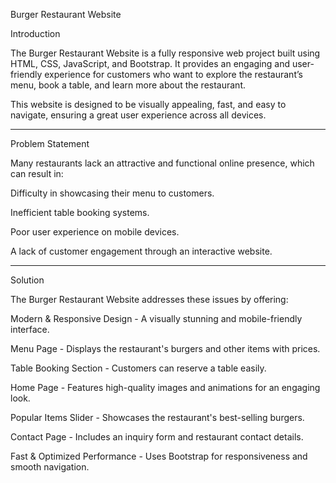 Burger Restaurant Website

Introduction

The Burger Restaurant Website is a fully responsive web project built using HTML, CSS, JavaScript, and Bootstrap. It provides an engaging and user-friendly experience for customers who want to explore the restaurant’s menu, book a table, and learn more about the restaurant.

This website is designed to be visually appealing, fast, and easy to navigate, ensuring a great user experience across all devices.
<hr>

Problem Statement

Many restaurants lack an attractive and functional online presence, which can result in:

Difficulty in showcasing their menu to customers.

Inefficient table booking systems.

Poor user experience on mobile devices.

A lack of customer engagement through an interactive website.
<hr>

Solution

The Burger Restaurant Website addresses these issues by offering:

Modern & Responsive Design - A visually stunning and mobile-friendly interface.

Menu Page - Displays the restaurant's burgers and other items with prices.

Table Booking Section - Customers can reserve a table easily.

Home Page - Features high-quality images and animations for an engaging look.

Popular Items Slider - Showcases the restaurant's best-selling burgers.

Contact Page - Includes an inquiry form and restaurant contact details.

Fast & Optimized Performance - Uses Bootstrap for responsiveness and smooth navigation.
